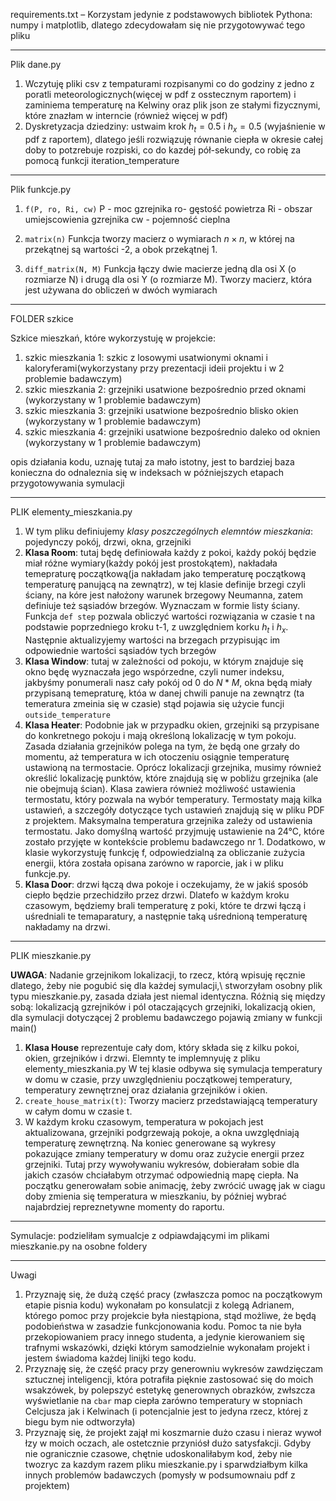 requirements.txt – Korzystam jedynie z podstawowych bibliotek Pythona: numpy i matplotlib, dlatego zdecydowałam się nie przygotowywać tego pliku

---
Plik dane.py

1. Wczytuję pliki csv z tempaturami rozpisanymi co do godziny z jedno z poratli meteorologicznych(więcej w pdf z osstecznym raportem) i zaminiema temperaturę na Kelwiny
   oraz plik json ze stałymi fizycznymi, które znazłam w interncie (również więcej w pdf)
2. Dyskretyzacja dziedziny: ustwaim krok $h_t=0.5$ i $h_x=0.5$ (wyjaśnienie w pdf z raportem), dlatego jeśli rozwiązuję równanie ciepła w okresie całej doby to potzrebuje rozpiski, co do kazdej pół-sekundy,
   co robię za pomocą funkcji iteration_temperature
   
---

Plik funkcje.py

1. `f(P, ro, Ri, cw)`
P - moc gzrejnika
ro- gęstość powietrza
Ri - obszar umiejscowienia gzrejnika
cw - pojemność cieplna 

2. `matrix(n)`
Funkcja tworzy macierz o wymiarach $n \times n$, w której na przekątnej są wartości -2, a obok przekątnej 1. 

3. `diff_matrix(N, M)`
Funkcja łączy dwie macierze jedną dla osi X (o rozmiarze N) i drugą dla osi Y (o rozmiarze M). Tworzy macierz, która jest używana do obliczeń w dwóch wymiarach

---

FOLDER szkice

Szkice mieszkań, które wykorzystuję w projekcie: 

1. szkic mieszkania 1: szkic z losowymi usatwionymi oknami i kaloryferami(wykorzystany przy prezentacji ideii projektu i w 2 problemie badawczym)
2. szkic mieszkania 2: grzejniki usatwione bezpośrednio przed oknami (wykorzystany w 1 problemie badawczym)
3. szkic mieszkania 3: grzejniki usatwione bezpośrednio blisko okien (wykorzystany w 1 problemie badawczym)
4. szkic mieszkania 4: grzejniki usatwione bezpośrednio daleko od oknien (wykorzystany w 1 problemie badawczym)

opis działania kodu, uznaję tutaj za mało istotny, jest to bardziej baza konieczna do odnaleznia się w indeksach w późniejszych etapach przygotowywania symulacji

---

PLIK elementy_mieszkania.py

1. W tym pliku definiujemy *klasy poszczególnych elemntów mieszkania*: pojedynczy pokój, drzwi, okna, grzejniki
2. **Klasa Room**: tutaj będę definiowała każdy z pokoi, każdy pokój będzie miał różne wymiary(każdy pokój jest prostokątem), nakładała temepraturę początkową(ja nakładam jako temperaturę początkową temperaturę panującą na zewnątrz), w tej klasie definije brzegi czyli ściany, na kóre jest nałożony warunek brzegowy Neumanna, zatem definiuje też sąsiadów brzegów. Wyznaczam w formie listy ściany. Funkcja `def step` pozwala obliczyć wartości rozwiązania w czasie t na podstawie poprzedniego kroku t-1, z uwzględniem korku $h_t$ i $h_x$. Następnie aktualizyjemy wartości na brzegach przypisując im odpowiednie wartości sąsiadów tych brzegów
3. **Klasa Window**: tutaj w zależności od pokoju, w którym znajduje się okno będę wyznaczała jego wspórzedne, czyli numer indeksu, jakbyśmy ponumerali nasz cały pokój od 0 do $N*M$, okna będą miały przypisaną temepraturę, któa w danej chwili panuje na zewnątrz (ta temeratura zmeinia się w czasie) stąd pojawia się użycie funcji `outside_temperature`
4. **Klasa Heater**:  Podobnie jak w przypadku okien, grzejniki są przypisane do konkretnego pokoju i mają określoną lokalizację w tym pokoju. Zasada działania grzejników polega na tym, że będą one grzały do momentu, aż temperatura w ich otoczeniu osiągnie temperaturę ustawioną na termostacie. Oprócz lokalizacji grzejnika, musimy również określić lokalizację punktów, które znajdują się w pobliżu grzejnika (ale nie obejmują ścian). Klasa zawiera również możliwość ustawienia termostatu, który pozwala na wybór temperatury. Termostaty mają kilka ustawień, a szczegóły dotyczące tych ustawień znajdują się w pliku PDF z projektem. Maksymalna temperatura grzejnika zależy od ustawienia termostatu. Jako domyślną wartość przyjmuję ustawienie na 24°C, które zostało przyjęte w kontekście problemu badawczego nr 1. Dodatkowo, w klasie wykorzystuję funkcję f, odpowiedzialną za obliczanie zużycia energii, która została opisana zarówno w raporcie, jak i w pliku funkcje.py.
5. **Klasa Door**: drzwi łączą dwa pokoje i oczekujamy, że w jakiś sposób ciepło będzie przechidziło przez drzwi. Dlatefo w każdym kroku czasowym, będziemy brali temperaturę z poki, które te drzwi łączą i uśredniali te temaparatury, a następnie taką uśrednioną temperaturę nakładamy na drzwi.

---

PLIK mieszkanie.py

**UWAGA**: Nadanie grzejnikom lokalizacji, to rzecz, którą wpisuję ręcznie dlatego, żeby nie pogubić się dla każdej symulacji,\ stworzyłam osobny plik typu mieszkanie.py, zasada działa jest niemal identyczna. Różnią się między sobą: lokalizacją gzrejników i pól otaczających grzejniki, lokalizacją okien, dla symulacji dotyczącej 2 problemu badawczego pojawią zmiany w funkcji main()

1. **Klasa House** reprezentuje cały dom, który składa się z kilku pokoi, okien, grzejników i drzwi. Elemnty te implemnyuję z pliku elementy_mieszkania.py W tej klasie odbywa się symulacja temperatury w domu w czasie, przy uwzględnieniu początkowej temperatury, temperatury zewnętrznej oraz działania grzejników i okien.
2. `create_house_matrix(t)`: Tworzy macierz przedstawiającą temperatury w całym domu w czasie t.
3. W każdym kroku czasowym, temperatura w pokojach jest aktualizowana, grzejniki podgrzewają pokoje, a okna uwzględniają temperaturę zewnętrzną. Na koniec generowane są wykresy pokazujące zmiany temperatury w domu oraz zużycie energii przez grzejniki. Tutaj przy wywoływaniu wykresów, dobierałam sobie dla jakich czasów chciałabym otrzymać odpowiednią mapę ciepła. Na początku generowałam sobie animację, żeby zwrócić uwagę jak w ciagu doby zmienia się temperatura w mieszkaniu, by później wybrać najabrdziej repreznetywne momenty do raportu.

---

Symulacje: podzieliłam symualcje z odpiawdającymi im plikami mieszkanie.py na osobne foldery 

---

Uwagi

1. Przyznaję się, że dużą część pracy (zwłaszcza pomoc na początkowym etapie pisnia kodu) wykonałam po konsulatcji z kolegą Adrianem, którego pomoc przy projekcie była niestąpiona, stąd możliwe, że będą podobieństwa w zasadzie funkcjonowania kodu. Pomoc ta nie była przekopiowaniem pracy innego studenta, a jedynie kierowaniem się trafnymi wskazówki, dzięki którym samodzielnie wykonałam projekt i jestem świadoma każdej linijki tego kodu.
2. Przyznaję się, że część pracy przy generowniu wykresów zawdzięczam sztucznej inteligencji, która potrafiła pięknie zastosować się do moich wsakzówek, by polepszyć estetykę generownych obrazków, zwłszcza wyświetlanie na `cbar` map ciepła zarówno temperatury w stopniach Celcjusza jak i Kelwinach (i potencjalnie jest to jedyna rzecz, której z biegu bym nie odtworzyła)
3. Przyznaję się, że projekt zajął mi koszmarnie dużo czasu i nieraz wywoł łzy w moich oczach, ale ostetcznie przyniósł dużo satysfakcji. Gdyby nie ogranicznie czasowe, chętnie udoskonaliłabym kod, żeby nie twozryc za kazdym razem pliku mieszkanie.py i sparwdziałbym kilka innych problemów badawczych (pomysły w podsumownaiu pdf z projektem)
